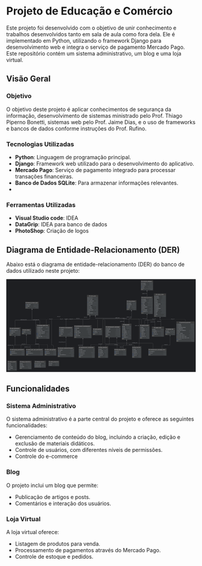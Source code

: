 # Projeto de Educação e Comércio

Este projeto foi desenvolvido com o objetivo de unir conhecimento e trabalhos desenvolvidos tanto em sala de aula como fora dela. Ele é implementado em Python, utilizando o framework Django para desenvolvimento web e integra o serviço de pagamento Mercado Pago. Este repositório contém um sistema administrativo, um blog e uma loja virtual.

## Visão Geral

### Objetivo

O objetivo deste projeto é aplicar conhecimentos de segurança da informação, desenvolvimento de sistemas ministrado pelo Prof. Thiago Piperno Bonetti, sistemas web pelo Prof. Jaime Dias, e o uso de frameworks e bancos de dados conforme instruções do Prof. Rufino.
### Tecnologias Utilizadas

- **Python**: Linguagem de programação principal.
- **Django**: Framework web utilizado para o desenvolvimento do aplicativo.
- **Mercado Pago**: Serviço de pagamento integrado para processar transações financeiras.
- **Banco de Dados SQLite**: Para armazenar informações relevantes.
- 
### Ferramentas Utilizadas

- **Visual Studio code**: IDEA
- **DataGrip**: IDEA para banco de dados
- **PhotoShop**: Criação de logos
  
## Diagrama de Entidade-Relacionamento (DER)

Abaixo está o diagrama de entidade-relacionamento (DER) do banco de dados utilizado neste projeto:

![DER do Banco de Dados](db.png)

## Funcionalidades

### Sistema Administrativo

O sistema administrativo é a parte central do projeto e oferece as seguintes funcionalidades:

- Gerenciamento de conteúdo do blog, incluindo a criação, edição e exclusão de materiais didáticos.
- Controle de usuários, com diferentes níveis de permissões.
- Controle do e-commerce 

### Blog

O projeto inclui um blog que permite:

- Publicação de artigos e posts.
- Comentários e interação dos usuários.

### Loja Virtual

A loja virtual oferece:

- Listagem de produtos para venda.
- Processamento de pagamentos através do Mercado Pago.
- Controle de estoque e pedidos.



